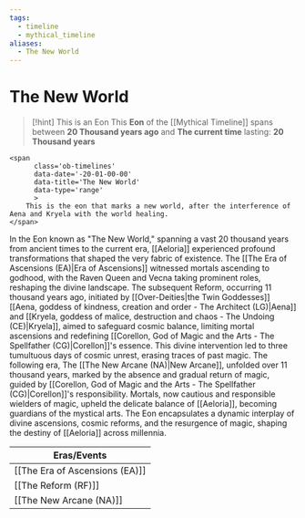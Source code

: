 ```yaml
---
tags:
  - timeline
  - mythical_timeline
aliases:
  - The New World
---
```

# The New World 

>[!hint] This is an Eon
>This **Eon** of the [[Mythical Timeline]] spans between **20 Thousand years ago** and **The current time** lasting: **20 Thousand years**

```
<span 
	  class='ob-timelines' 
	  data-date='-20-01-00-00' 
	  data-title='The New World'
	  data-type='range' 
	  > 
	This is the eon that marks a new world, after the interference of Aena and Kryela with the world healing.
</span>
```


In the Eon known as "The New World," spanning a vast 20 thousand years from ancient times to the current era, [[Aeloria]] experienced profound transformations that shaped the very fabric of existence. The [[The Era of Ascensions (EA)|Era of Ascensions]] witnessed mortals ascending to godhood, with the Raven Queen and Vecna taking prominent roles, reshaping the divine landscape. The subsequent Reform, occurring 11 thousand years ago, initiated by [[Over-Deities|the Twin Goddesses]] [[Aena, goddess of kindness, creation and order - The Architect (LG)|Aena]] and [[Kryela, goddess of malice, destruction and chaos - The Undoing (CE)|Kryela]], aimed to safeguard cosmic balance, limiting mortal ascensions and redefining [[Corellon, God of Magic and the Arts - The Spellfather (CG)|Corellon]]'s essence. This divine intervention led to three tumultuous days of cosmic unrest, erasing traces of past magic. The following era, The [[The New Arcane (NA)|New Arcane]], unfolded over 11 thousand years, marked by the absence and gradual return of magic, guided by [[Corellon, God of Magic and the Arts - The Spellfather (CG)|Corellon]]'s responsibility. Mortals, now cautious and responsible wielders of magic, upheld the delicate balance of [[Aeloria]], becoming guardians of the mystical arts. The Eon encapsulates a dynamic interplay of divine ascensions, cosmic reforms, and the resurgence of magic, shaping the destiny of [[Aeloria]] across millennia.

| Eras/Events                    |
| ------------------------------ |
| [[The Era of Ascensions (EA)]] |
|[[The Reform (RF)]]|
|[[The New Arcane (NA)]]                |





